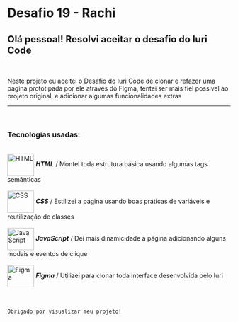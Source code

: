 <h1><strong>Desafio 19 - Rachi</strong></h1>
<h2>Olá pessoal! Resolvi aceitar o desafio do Iuri Code</h2>
<br>

Neste projeto eu aceitei o Desafio do Iuri Code de clonar e refazer uma página prototipada por ele através do Figma, tentei ser mais fiel possivel ao projeto original, e adicionar algumas funcionalidades extras

<hr>
<br>

<h3>Tecnologias usadas:</h3>
<br>
 <img align="center" alt="HTML" height="50" width="60" src="https://cdn.jsdelivr.net/gh/devicons/devicon/icons/html5/html5-plain.svg" /> 
  <strong><i>HTML</i></strong>
  / Montei toda estrutura básica usando algumas tags semânticas
  <br>
  <br>

    
<!--  CSS    -->
<img align="center" alt="CSS" height="50" width="60" src="https://cdn.jsdelivr.net/gh/devicons/devicon/icons/css3/css3-plain.svg" />
    <strong><i>CSS</i></strong>
    / Estilizei a página usando boas práticas de variáveis e reutilização de classes
    <br>
    <br>

<!--  JS      -->
  <img align="center" alt="Java Script" height="50" width="60" src="https://cdn.jsdelivr.net/gh/devicons/devicon/icons/javascript/javascript-plain.svg" />
    <strong><i>JavaScript</i></strong>
    / Dei mais dinamicidade a página adicionando alguns modais e eventos de clique
    <br>
    <br>


   <img align="center" alt="Figma" height="50" width="60" src="https://cdn.jsdelivr.net/gh/devicons/devicon/icons/figma/figma-original.svg" />
      <strong><i>Figma</i></strong> 
      / Utilizei para clonar toda interface desenvolvida pelo Iuri
      <br>
      <br>
<br>

    Obrigado por visualizar meu projeto!